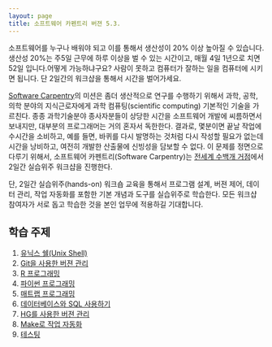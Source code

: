 ```yaml
---
layout: page
title: 소프트웨어 카펜트리 버젼 5.3.
---
```


소프트웨어를 누구나 배워야 되고 이를 통해서 생산성이 20% 이상 높아질 수 있습니다. 생산성 20%는 주5일 근무에 하루 이상을 벌 수 있는 시간이고, 매월 4일 1년으로 치면 52일 입니다.어떻게 가능하냐구요? 사람이 못하고 컴퓨터가 잘하는 일을 컴퓨터에 시키면 됩니다. 단 2일간의 워크샵을 통해서 시간을 벌어가세요.

[Software Carpentry](http://software-carpentry.org/)의 미션은 좀더 생산적으로 연구를 수행하기 위해서 과학, 공학, 의학 분야의 지식근로자에게 과학 컴퓨팅(scientific computing) 기본적인 기술을 가르친다. 종종 과학기술분야 종사자분들이 상당한 시간을 소프트웨어 개발에 씨름하면서 보내지만, 대부분의 프로그래머는 거의 혼자서 독한한다. 결과로, 몇분이면 끝날 작업에 수시간을 소비하고, 예를 들면, 바퀴를 다시 발명하는 것처럼 다시 작성할 필요가 없는데 시간을 낭비하고, 여전히 개발한 산출물에 신빙성을 담보할 수 없다. 이 문제를 정면으로 다루기 위해서, 소프트웨어 카펜트리(Software Carpentry)는 [전세계 수백개 거점](http://software-carpentry.org/workshops/previous.html)에서 2일간 실습위주 워크샵을 진행한다.

단, 2일간 실습위주(hands-on) 워크숍 교육을 통해서 프로그램 설계, 버젼 제어, 데이터 관리, 작업 자동화를 포함한 기본 개념과 도구를 실습위주로 학습한다. 모든 워크샵 참여자가 서로 돕고 학습한 것을 본인 업무에 적용하길 기대합니다.

## 학습 주제
		
1. [유닉스 쉘(Unix Shell)](lessons/shell/index.html) 
1. [Git을 사용한 버젼 관리](lessons/novice-git/index.html)
1. [R 프로그래밍](lessons/r/index.html)
1. [파이썬 프로그래밍](lessons/python/index.html)
1. [매트랩 프로그래밍](lessons/matlab/index.html)
1. [데이터베이스와 SQL 사용하기](lessons/sql/index.html)
1. [HG를 사용한 버젼 관리](lessons/hg/index.html)
1. [Make로 작업 자동화](lessons/make/index.html)
1. [테스팅](lessons/testing/index.html)



